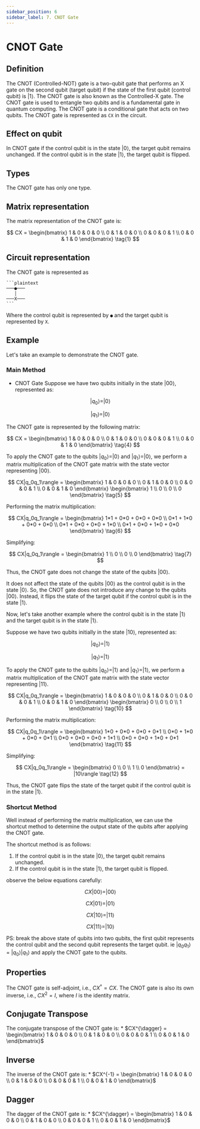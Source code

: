 ```yaml
---
sidebar_position: 6
sidebar_label: 7. CNOT Gate
---
```


# CNOT Gate

## Definition
The CNOT (Controlled-NOT) gate is a two-qubit gate that performs an X gate on the second qubit (target qubit) if the state of the first qubit (control qubit) is $|1\rangle$. The CNOT gate is also known as the Controlled-X gate. The CNOT gate is used to entangle two qubits and is a fundamental gate in quantum computing. The CNOT gate is a conditional gate that acts on two qubits. The CNOT gate is represented as `CX` in the circuit. 

## Effect on qubit
In CNOT gate if the control qubit is in the state $|0\rangle$, the target qubit remains unchanged. If the control qubit is in the state $|1\rangle$, the target qubit is flipped. 

## Types
The CNOT gate has only one type.

## Matrix representation
The matrix representation of the CNOT gate is:

$$
CX = \begin{bmatrix} 1 & 0 & 0 & 0 \\ 0 & 1 & 0 & 0 \\ 0 & 0 & 0 & 1 \\ 0 & 0 & 1 & 0 \end{bmatrix}
\tag{1}
$$

## Circuit representation
The CNOT gate is represented as
    
    ```plaintext
    ───●───
       │
    ───X───
    ```

Where the control qubit is represented by `●` and the target qubit is represented by `X`. 

## Example

Let's take an example to demonstrate the CNOT gate.

### Main Method

*   CNOT Gate
Suppose we have two qubits initially in the state $|00\rangle$, represented as:

$$
|q_0\rangle = |0\rangle
\tag{2}
$$

$$
|q_1\rangle = |0\rangle
\tag{3}
$$

The CNOT gate is represented by the following matrix:

$$
CX = \begin{bmatrix} 1 & 0 & 0 & 0 \\ 0 & 1 & 0 & 0 \\ 0 & 0 & 0 & 1 \\ 0 & 0 & 1 & 0 \end{bmatrix}
\tag{4}
$$

To apply the CNOT gate to the qubits $|q_0\rangle = |0\rangle$ and $|q_1\rangle = |0\rangle$, we perform a matrix multiplication of the CNOT gate matrix with the state vector representing $|00\rangle$.

$$
CX|q_0q_1\rangle = \begin{bmatrix} 1 & 0 & 0 & 0 \\ 0 & 1 & 0 & 0 \\ 0 & 0 & 0 & 1 \\ 0 & 0 & 1 & 0 \end{bmatrix} \begin{bmatrix} 1 \\ 0 \\ 0 \\ 0 \end{bmatrix}
\tag{5}
$$

Performing the matrix multiplication:

$$
CX|q_0q_1\rangle = \begin{bmatrix} 1*1 + 0*0 + 0*0 + 0*0 \\ 0*1 + 1*0 + 0*0 + 0*0 \\ 0*1 + 0*0 + 0*0 + 1*0 \\ 0*1 + 0*0 + 1*0 + 0*0 \end{bmatrix}
\tag{6}
$$

Simplifying:

$$
CX|q_0q_1\rangle = \begin{bmatrix} 1 \\ 0 \\ 0 \\ 0 \end{bmatrix}
\tag{7}
$$

Thus, the CNOT gate does not change the state of the qubits $|00\rangle$.

It does not affect the state of the qubits $|00\rangle$ as the control qubit is in the state $|0\rangle$. So, the CNOT gate does not introduce any change to the qubits $|00\rangle$. Instead, it flips the state of the target qubit if the control qubit is in the state $|1\rangle$.

Now, let's take another example where the control qubit is in the state $|1\rangle$ and the target qubit is in the state $|1\rangle$.

Suppose we have two qubits initially in the state $|10\rangle$, represented as:

$$
|q_0\rangle = |1\rangle
\tag{8}
$$

$$
|q_1\rangle = |1\rangle
\tag{9}
$$

To apply the CNOT gate to the qubits $|q_0\rangle = |1\rangle$ and $|q_1\rangle = |1\rangle$, we perform a matrix multiplication of the CNOT gate matrix with the state vector representing $|11\rangle$.

$$
CX|q_0q_1\rangle = \begin{bmatrix} 1 & 0 & 0 & 0 \\ 0 & 1 & 0 & 0 \\ 0 & 0 & 0 & 1 \\ 0 & 0 & 1 & 0 \end{bmatrix} \begin{bmatrix} 0 \\ 0 \\ 0 \\ 1 \end{bmatrix}
\tag{10}
$$

Performing the matrix multiplication:

$$
CX|q_0q_1\rangle = \begin{bmatrix} 1*0 + 0*0 + 0*0 + 0*1 \\ 0*0 + 1*0 + 0*0 + 0*1 \\ 0*0 + 0*0 + 0*0 + 1*1 \\ 0*0 + 0*0 + 1*0 + 0*1 \end{bmatrix}
\tag{11}
$$

Simplifying:

$$
CX|q_0q_1\rangle = \begin{bmatrix} 0 \\ 0 \\ 1 \\ 0 \end{bmatrix} = |10\rangle
\tag{12}
$$

Thus, the CNOT gate flips the state of the target qubit if the control qubit is in the state $|1\rangle$.

### Shortcut Method
Well instead of performing the matrix multiplication, we can use the shortcut method to determine the output state of the qubits after applying the CNOT gate.

The shortcut method is as follows:

1. If the control qubit is in the state $|0\rangle$, the target qubit remains unchanged.
2. If the control qubit is in the state $|1\rangle$, the target qubit is flipped.

observe the below equations carefully:

$$
CX|00\rangle = |00\rangle
\tag{13}
$$

$$
CX|01\rangle = |01\rangle
\tag{14}
$$

$$
CX|10\rangle = |11\rangle
\tag{15}
$$

$$
CX|11\rangle = |10\rangle
\tag{16}
$$

PS: break the above state of qubits into two qubits, the first qubit represents the control qubit and the second qubit represents the target qubit. ie $|q_0q_1\rangle$ = $|q_0\rangle|q_1\rangle$ and apply the CNOT gate to the qubits.

## Properties
The CNOT gate is self-adjoint, i.e., $CX^{\dagger} = CX$. The CNOT gate is also its own inverse, i.e., $CX^2 = I$, where $I$ is the identity matrix.

## Conjugate Transpose
The conjugate transpose of the CNOT gate is:
    * $CX^{\dagger} = \begin{bmatrix} 1 & 0 & 0 & 0 \\ 0 & 1 & 0 & 0 \\ 0 & 0 & 0 & 1 \\ 0 & 0 & 1 & 0 \end{bmatrix}$

## Inverse
The inverse of the CNOT gate is:
    * $CX^{-1} = \begin{bmatrix} 1 & 0 & 0 & 0 \\ 0 & 1 & 0 & 0 \\ 0 & 0 & 0 & 1 \\ 0 & 0 & 1 & 0 \end{bmatrix}$

## Dagger
The dagger of the CNOT gate is:
    * $CX^{\dagger} = \begin{bmatrix} 1 & 0 & 0 & 0 \\ 0 & 1 & 0 & 0 \\ 0 & 0 & 0 & 1 \\ 0 & 0 & 1 & 0 \end{bmatrix}$




